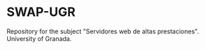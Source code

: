 # SWAP-UGR
Repository for the subject "Servidores web de altas prestaciones". University of Granada.
